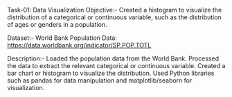 Task-01: Data Visualization
Objective:-
Created a histogram to visualize the distribution of a categorical or continuous variable, such as the distribution of ages or genders in a population.

Dataset:-
World Bank Population Data: https://data.worldbank.org/indicator/SP.POP.TOTL

Description:-
Loaded the population data from the World Bank.
Processed the data to extract the relevant categorical or continuous variable.
Created a bar chart or histogram to visualize the distribution.
Used Python libraries such as pandas for data manipulation and matplotlib/seaborn for visualization.
